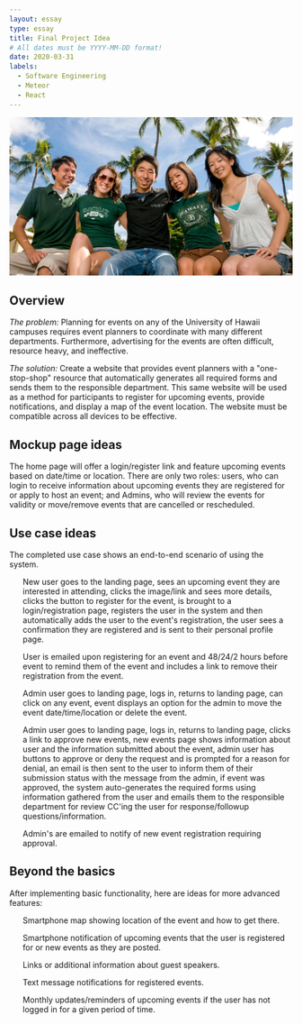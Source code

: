 ```yaml
---
layout: essay
type: essay
title: Final Project Idea
# All dates must be YYYY-MM-DD format!
date: 2020-03-31
labels:
  - Software Engineering
  - Meteor
  - React
---
```


<img class="ui medium centered image" src="../images/campuslife.jpg" alt="" />

## Overview
<i>The problem:</i> Planning for events on any of the University of Hawaii campuses requires event planners to
coordinate with many different departments.  Furthermore, advertising for the events are often difficult, resource
heavy, and ineffective.

<i>The solution:</i> Create a website that provides event planners with a "one-stop-shop" resource that automatically
generates all required forms and sends them to the responsible department.  This same website will be used as a method
for participants to register for upcoming events, provide notifications, and display a map of the event location.
The website must be compatible across all devices to be effective.

## Mockup page ideas
The home page will offer a login/register link and feature upcoming events based on date/time or location.  There are
only two roles: users, who can login to receive information about upcoming events they are registered for or apply to
host an event; and Admins, who will review the events for validity or move/remove events that are cancelled or 
rescheduled.

## Use case ideas
The completed use case shows an end-to-end scenario of using the system.  
<list>
    <ul>
        New user goes to the landing page, sees an upcoming event they are interested in attending, clicks the 
        image/link and sees more details, clicks the button to register for the event, is brought to a 
        login/registration page, registers the user in the system and then automatically adds the user to the event's 
        registration, the user sees a confirmation they are registered and is sent to their personal profile page.
    </ul>
    <ul>
        User is emailed upon registering for an event and 48/24/2 hours before event to remind them of the event and 
        includes a link to remove their registration from the event.
    </ul>
    <ul>
        Admin user goes to landing page, logs in, returns to landing page, can click on any event, event displays an
        option for the admin to move the event date/time/location or delete the event. 
    </ul>
    <ul>
        Admin user goes to landing page, logs in, returns to landing page, clicks a link to approve new events, new
        events page shows information about user and the information submitted about the event, admin user has buttons
        to approve or deny the request and is prompted for a reason for denial, an email is then sent to the user
        to inform them of their submission status with the message from the admin, if event was approved, the system
        auto-generates the required forms using information gathered from the user and emails them to the responsible 
        department for review CC'ing the user for response/followup questions/information.
    </ul>
    <ul>
        Admin's are emailed to notify of new event registration requiring approval.
    </ul>
</list>

## Beyond the basics
After implementing basic functionality, here are ideas for more advanced features:
<list>
    <ul>
        Smartphone map showing location of the event and how to get there.
    </ul>
    <ul>
        Smartphone notification of upcoming events that the user is registered for or new events as they are posted.
    </ul>
    <ul>
        Links or additional information about guest speakers.
    </ul>
    <ul>
        Text message notifications for registered events.
    </ul>
    <ul>
        Monthly updates/reminders of upcoming events if the user has not logged in for a given period of time.
    </ul>
</list>
